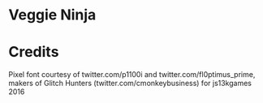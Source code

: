 # Veggie Ninja

# Credits

Pixel font courtesy of twitter.com/p1100i and twitter.com/fl0ptimus_prime,
makers of Glitch Hunters (twitter.com/cmonkeybusiness) for js13kgames 2016
